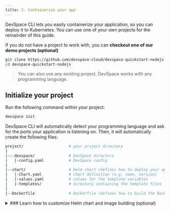 ```yaml
---
title: 2. Containerize your app
---
```


DevSpace CLI lets you easily containerize your application, so you can deploy it to Kubernetes. You can use one of your own projects for the remainder of this guide. 

If you do not have a project to work with, you can **checkout one of our demo projects (optional)**
<!--DOCUSAURUS_CODE_TABS-->
<!--Node.js-->
```bash
git clone https://github.com/devspace-cloud/devspace-quickstart-nodejs
cd devspace-quickstart-nodejs
```

<!--END_DOCUSAURUS_CODE_TABS-->

> You can also use any existing project. DevSpace works with any programming language.

## Initialize your project
Run the following command within your project:
```bash
devspace init
```
DevSpace CLI will automatically detect your programming language and ask for the ports your application is listening on. Then, it will automatically create the following files:
```bash
project/                    # your project directory
|
|--.devspace/               # DevSpace directory
|   |-config.yaml           # DevSpace config
|
|--chart/                   # Helm chart (defines how to deploy your application)
|   |-Chart.yaml            # chart definition (e.g. name, version)
|   |-values.yaml           # values for the template variables
|   |-templates/            # directory containing the template files
|
|--Dockerfile               # Dockerfile (defines how to build the Docker image)
```

<details>
<summary>
### Learn how to customize Helm chart and image building (optional)
</summary>

See the following guides to:
- [Configure image building](../deployment/images)
- [Add packages to your Helm chart (e.g. database)](../charts/packages)
- [Configure persistent volumes](../charts/persistent-volumes)
- [Set environment variables](../charts/environment-variables)
- [Configure networking for your Helm chart (e.g. ingress)](../charts/networking)
- [Define multiple containers in your Helm chart](../charts/containers)
- [Add custom Kubernetes manifests (.yaml files)](../charts/custom-manifests)
- [Configure auto-scaling within your Helm Chart](../charts/scaling)

</details>
